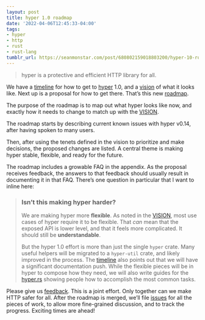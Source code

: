 ```yaml
---
layout: post
title: hyper 1.0 roadmap
date: '2022-04-06T12:45:33-04:00'
tags:
- hyper
- http
- rust
- rust-lang
tumblr_url: https://seanmonstar.com/post/680802159018803200/hyper-10-roadmap
---
```

> hyper is a protective and efficient HTTP library for all.

We have a [timeline](https://seanmonstar.com/blog/2022-02-22-hyper-10-timeline/) for how to get to [hyper](https://hyper.rs) 1.0, and a [vision](https://github.com/hyperium/hyper/pull/2772) of what it looks like. Next up is a proposal for how to get there. That’s this new [roadmap](https://github.com/hyperium/hyper/pull/2806).

The purpose of the roadmap is to map out what hyper looks like now, and exactly how it needs to change to match up with the [VISION](https://github.com/hyperium/hyper/pull/2772).

The roadmap starts by describing current known issues with hyper v0.14, after having spoken to many users.

Then, after using the tenets defined in the vision to prioritize and make decisions, the proposed changes are listed. A central theme is making hyper stable, flexible, and ready for the future.

The roadmap includes a growable FAQ in the appendix. As the proposal receives feedback, the answers to that feedback should usually result in documenting it in that FAQ. There’s one question in particular that I want to inline here:

> ### Isn’t this making hyper harder?
> 
> We are making hyper more **flexible**. As noted in the [VISION](https://github.com/hyperium/hyper/pull/2772), most use cases of hyper require it to be flexible. That _can_ mean that the exposed API is lower level, and that it feels more complicated. It should still be **understandable**.
> 
> But the hyper 1.0 effort is more than just the single `hyper` crate. Many useful helpers will be migrated to a `hyper-util` crate, and likely improved in the process. The [timeline](https://seanmonstar.com/blog/2022-02-22-hyper-10-timeline/) also points out that we will have a significant documentation push. While the flexible pieces will be in hyper to compose how they need, we will also write guides for the [hyper.rs](https://hyper.rs) showing people how to accomplish the most common tasks.

Please give us [feedback](https://github.com/hyperium/hyper/pull/2806). This is a joint effort. Only together can we make HTTP safer for all. After the roadmap is merged, we’ll file [issues](https://github.com/hyperium/hyper/issues) for all the pieces of work, to allow more fine-grained discussion, and to track the progress. Exciting times are ahead!

